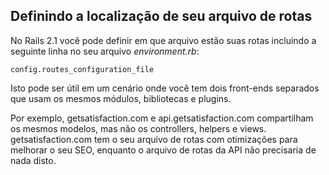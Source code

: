 ## Definindo a localização de seu arquivo de rotas

No Rails 2.1 você pode definir em que arquivo estão suas rotas incluindo a seguinte linha no seu arquivo *environment.rb*:

	config.routes_configuration_file

Isto pode ser útil em um cenário onde você tem dois front-ends separados que usam os mesmos módulos, bibliotecas e plugins.

Por exemplo, getsatisfaction.com e api.getsatisfaction.com compartilham os mesmos modelos, mas não os controllers, helpers e views. getsatisfaction.com tem o seu arquivo de rotas com otimizações para melhorar o seu SEO, enquanto o arquivo de rotas da API não precisaria de nada disto.
